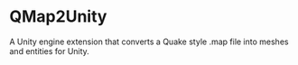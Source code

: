 # QMap2Unity
A Unity engine extension that converts a Quake style .map file into meshes and entities for Unity.
